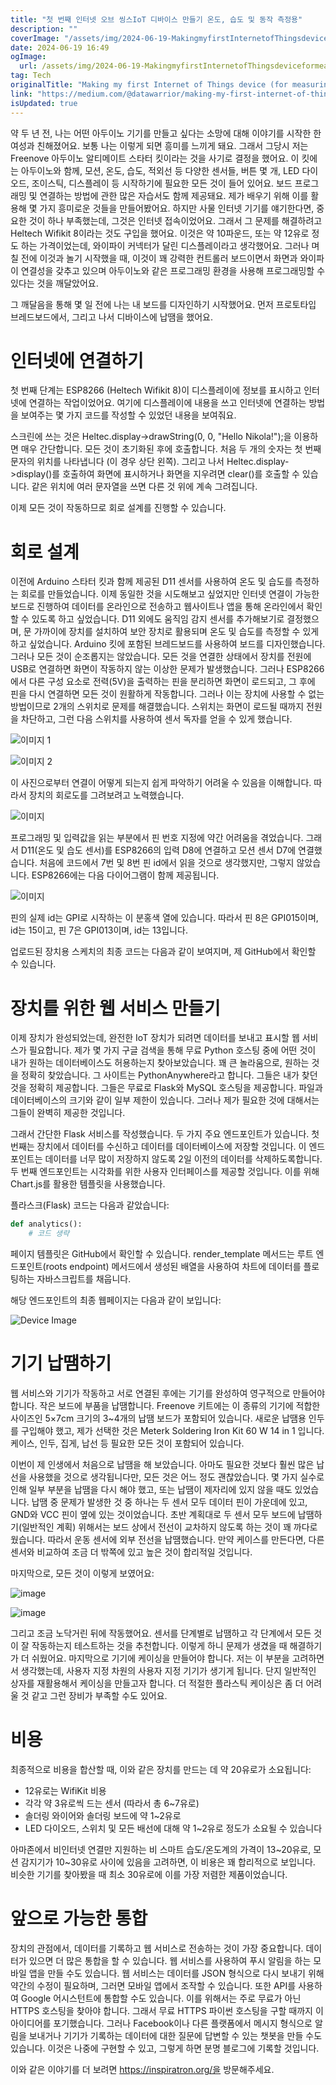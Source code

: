 ```yaml
---
title: "첫 번째 인터넷 오브 씽스IoT 디바이스 만들기 온도, 습도 및 동작 측정용"
description: ""
coverImage: "/assets/img/2024-06-19-MakingmyfirstInternetofThingsdeviceformeasuringtemperaturehumidityandmotion_0.png"
date: 2024-06-19 16:49
ogImage: 
  url: /assets/img/2024-06-19-MakingmyfirstInternetofThingsdeviceformeasuringtemperaturehumidityandmotion_0.png
tag: Tech
originalTitle: "Making my first Internet of Things device (for measuring temperature, humidity, and motion)"
link: "https://medium.com/@datawarrior/making-my-first-internet-of-things-device-for-measuring-temperature-humidity-and-motion-d4b36f1d50a8"
isUpdated: true
---
```






약 두 년 전, 나는 어떤 아두이노 기기를 만들고 싶다는 소망에 대해 이야기를 시작한 한 여성과 친해졌어요. 보통 나는 이렇게 되면 흥미를 느끼게 돼요. 그래서 그당시 저는 Freenove 아두이노 알티메이트 스타터 킷이라는 것을 사기로 결정을 했어요. 이 킷에는 아두이노와 함께, 모션, 온도, 습도, 적외선 등 다양한 센서들, 버튼 몇 개, LED 다이오드, 조이스틱, 디스플레이 등 시작하기에 필요한 모든 것이 들어 있어요. 보드 프로그래밍 및 연결하는 방법에 관한 많은 자습서도 함께 제공돼요. 제가 배우기 위해 이를 활용해 몇 가지 흥미로운 것들을 만들어봤어요. 하지만 사물 인터넷 기기를 얘기한다면, 중요한 것이 하나 부족했는데, 그것은 인터넷 접속이었어요. 그래서 그 문제를 해결하려고 Heltech Wifikit 8이라는 것도 구입을 했어요. 이것은 약 10파운드, 또는 약 12유로 정도 하는 가격이었는데, 와이파이 커넥터가 달린 디스플레이라고 생각했어요. 그러나 며칠 전에 이것과 놀기 시작했을 때, 이것이 꽤 강력한 컨트롤러 보드이면서 화면과 와이파이 연결성을 갖추고 있으며 아두이노와 같은 프로그래밍 환경을 사용해 프로그래밍할 수 있다는 것을 깨달았어요.

그 깨달음을 통해 몇 일 전에 나는 내 보드를 디자인하기 시작했어요. 먼저 프로토타입 브레드보드에서, 그리고 나서 디바이스에 납땜을 했어요.

# 인터넷에 연결하기

첫 번째 단계는 ESP8266 (Heltech Wifikit 8)이 디스플레이에 정보를 표시하고 인터넷에 연결하는 작업이었어요. 여기에 디스플레이에 내용을 쓰고 인터넷에 연결하는 방법을 보여주는 몇 가지 코드를 작성할 수 있었던 내용을 보여줘요.

<div class="content-ad"></div>


스크린에 쓰는 것은 Heltec.display->drawString(0, 0, "Hello Nikola!");을 이용하면 매우 간단합니다. 모든 것이 초기화된 후에 호출합니다. 처음 두 개의 숫자는 첫 번째 문자의 위치를 나타냅니다 (이 경우 상단 왼쪽). 그리고 나서 Heltec.display->display()를 호출하여 화면에 표시하거나 화면을 지우려면 clear()를 호출할 수 있습니다. 같은 위치에 여러 문자열을 쓰면 다른 것 위에 계속 그려집니다.

이제 모든 것이 작동하므로 회로 설계를 진행할 수 있습니다.

# 회로 설계


<div class="content-ad"></div>

이전에 Arduino 스타터 킷과 함께 제공된 D11 센서를 사용하여 온도 및 습도를 측정하는 회로를 만들었습니다. 이제 동일한 것을 시도해보고 싶었지만 인터넷 연결이 가능한 보드로 진행하여 데이터를 온라인으로 전송하고 웹사이트나 앱을 통해 온라인에서 확인할 수 있도록 하고 싶었습니다. D11 외에도 움직임 감지 센서를 추가해보기로 결정했으며, 문 가까이에 장치를 설치하여 보안 장치로 활용되며 온도 및 습도를 측정할 수 있게 하고 싶었습니다. Arduino 킷에 포함된 브레드보드를 사용하여 보드를 디자인했습니다. 그러나 모든 것이 순조롭지는 않았습니다. 모든 것을 연결한 상태에서 장치를 전원에 USB로 연결하면 화면이 작동하지 않는 이상한 문제가 발생했습니다. 그러나 ESP8266에서 다른 구성 요소로 전력(5V)을 출력하는 핀을 분리하면 화면이 로드되고, 그 후에 핀을 다시 연결하면 모든 것이 원활하게 작동합니다. 그러나 이는 장치에 사용할 수 없는 방법이므로 2개의 스위치로 문제를 해결했습니다. 스위치는 화면이 로드될 때까지 전원을 차단하고, 그런 다음 스위치를 사용하여 센서 독자를 얻을 수 있게 했습니다.

![이미지 1](/assets/img/2024-06-19-MakingmyfirstInternetofThingsdeviceformeasuringtemperaturehumidityandmotion_0.png)

![이미지 2](/assets/img/2024-06-19-MakingmyfirstInternetofThingsdeviceformeasuringtemperaturehumidityandmotion_1.png)

이 사진으로부터 연결이 어떻게 되는지 쉽게 파악하기 어려울 수 있음을 이해합니다. 따라서 장치의 회로도를 그려보려고 노력했습니다.

<div class="content-ad"></div>


![이미지](/assets/img/2024-06-19-MakingmyfirstInternetofThingsdeviceformeasuringtemperaturehumidityandmotion_2.png)

프로그래밍 및 입력값을 읽는 부분에서 핀 번호 지정에 약간 어려움을 겪었습니다. 그래서 D11(온도 및 습도 센서)를 ESP8266의 입력 D8에 연결하고 모션 센서 D7에 연결했습니다. 처음에 코드에서 7번 및 8번 핀 id에서 읽을 것으로 생각했지만, 그렇지 않았습니다. ESP8266에는 다음 다이어그램이 함께 제공됩니다.

![이미지](/assets/img/2024-06-19-MakingmyfirstInternetofThingsdeviceformeasuringtemperaturehumidityandmotion_3.png)

핀의 실제 id는 GPI로 시작하는 이 분홍색 열에 있습니다. 따라서 핀 8은 GPI015이며, id는 15이고, 핀 7은 GPI013이며, id는 13입니다.


<div class="content-ad"></div>

업로드된 장치용 스케치의 최종 코드는 다음과 같이 보여지며, 제 GitHub에서 확인할 수 있습니다.

# 장치를 위한 웹 서비스 만들기

이제 장치가 완성되었는데, 완전한 IoT 장치가 되려면 데이터를 보내고 표시할 웹 서비스가 필요합니다. 제가 몇 가지 구글 검색을 통해 무료 Python 호스팅 중에 어떤 것이 내가 원하는 데이터베이스도 허용하는지 찾아보았습니다. 꽤 큰 놀라움으로, 원하는 것을 정확히 찾았습니다. 그 사이트는 PythonAnywhere라고 합니다. 그들은 내가 찾던 것을 정확히 제공합니다. 그들은 무료로 Flask와 MySQL 호스팅을 제공합니다. 파일과 데이터베이스의 크기와 같이 일부 제한이 있습니다. 그러나 제가 필요한 것에 대해서는 그들이 완벽히 제공한 것입니다.

그래서 간단한 Flask 서비스를 작성했습니다. 두 가지 주요 엔드포인트가 있습니다. 첫 번째는 장치에서 데이터를 수신하고 데이터를 데이터베이스에 저장할 것입니다. 이 엔드포인트는 데이터를 너무 많이 저장하지 않도록 2일 이전의 데이터를 삭제하도록합니다. 두 번째 엔드포인트는 시각화를 위한 사용자 인터페이스를 제공할 것입니다. 이를 위해 Chart.js를 활용한 템플릿을 사용했습니다.

<div class="content-ad"></div>

플라스크(Flask) 코드는 다음과 같았습니다:

```python
def analytics():
    # 코드 생략
```

페이지 템플릿은 GitHub에서 확인할 수 있습니다. render_template 메서드는 루트 엔드포인트(roots endpoint) 메서드에서 생성된 배열을 사용하여 차트에 데이터를 플로팅하는 자바스크립트를 채웁니다.

해당 엔드포인트의 최종 웹페이지는 다음과 같이 보입니다:

<div class="content-ad"></div>


![Device Image](/assets/img/2024-06-19-MakingmyfirstInternetofThingsdeviceformeasuringtemperaturehumidityandmotion_4.png)

# 기기 납땜하기

웹 서비스와 기기가 작동하고 서로 연결된 후에는 기기를 완성하여 영구적으로 만들어야 합니다. 작은 보드에 부품을 납땜합니다. Freenove 키트에는 이 종류의 기기에 적합한 사이즈인 5×7cm 크기의 3~4개의 납땜 보드가 포함되어 있습니다. 새로운 납땜용 인두를 구입해야 했고, 제가 선택한 것은 Meterk Soldering Iron Kit 60 W 14 in 1 입니다. 케이스, 인두, 집게, 납선 등 필요한 모든 것이 포함되어 있습니다.

이번이 제 인생에서 처음으로 납땜을 해 보았습니다. 아마도 필요한 것보다 훨씬 많은 납선을 사용했을 것으로 생각됩니다만, 모든 것은 어느 정도 괜찮았습니다. 몇 가지 실수로 인해 일부 부분을 납땜을 다시 해야 했고, 또는 납땜이 제자리에 있지 않을 때도 있었습니다. 납땜 중 문제가 발생한 것 중 하나는 두 센서 모두 데이터 핀이 가운데에 있고, GND와 VCC 핀이 옆에 있는 것이었습니다. 초반 계획대로 두 센서 모두 보드에 납땜하기(일반적인 계획) 위해서는 보드 상에서 전선이 교차하지 않도록 하는 것이 꽤 까다로웠습니다. 따라서 운동 센서에 외부 전선을 납땜했습니다. 만약 케이스를 만든다면, 다른 센서와 비교하여 조금 더 밖쪽에 있고 높은 것이 합리적일 것입니다.


<div class="content-ad"></div>

마지막으로, 모든 것이 이렇게 보였어요:

![image](/assets/img/2024-06-19-MakingmyfirstInternetofThingsdeviceformeasuringtemperaturehumidityandmotion_5.png)

![image](/assets/img/2024-06-19-MakingmyfirstInternetofThingsdeviceformeasuringtemperaturehumidityandmotion_6.png)

그리고 조금 노닥거린 뒤에 작동했어요. 센서를 단계별로 납땜하고 각 단계에서 모든 것이 잘 작동하는지 테스트하는 것을 추천합니다. 이렇게 하니 문제가 생겼을 때 해결하기가 더 쉬웠어요. 마지막으로 기기에 케이싱을 만들어야 합니다. 저는 이 부분을 고려하면서 생각했는데, 사용자 지정 차원의 사용자 지정 기기가 생기게 됩니다. 단지 일반적인 상자를 재활용해서 케이싱을 만들고자 합니다. 더 적절한 플라스틱 케이싱은 좀 더 어려울 것 같고 그런 장비가 부족할 수도 있어요.

<div class="content-ad"></div>

# 비용

최종적으로 비용을 합산할 때, 이와 같은 장치를 만드는 데 약 20유로가 소요됩니다:

- 12유로는 WifiKit 비용
- 각각 약 3유로씩 드는 센서 (따라서 총 6~7유로)
- 솔더링 와이어와 솔더링 보드에 약 1~2유로
- LED 다이오드, 스위치 및 모든 배선에 대해 약 1~2유로 정도가 소요될 수 있습니다

아마존에서 비인터넷 연결만 지원하는 비 스마트 습도/온도계의 가격이 13~20유로, 모션 감지기가 10~30유로 사이에 있음을 고려하면, 이 비용은 꽤 합리적으로 보입니다. 비슷한 기기를 찾아봤을 때 최소 30유로에 이를 가장 저렴한 제품이었습니다.

<div class="content-ad"></div>

# 앞으로 가능한 통합

장치의 관점에서, 데이터를 기록하고 웹 서비스로 전송하는 것이 가장 중요합니다. 데이터가 있으면 더 많은 통합을 할 수 있습니다. 웹 서비스를 사용하여 푸시 알림을 하는 모바일 앱을 만들 수도 있습니다. 웹 서비스는 데이터를 JSON 형식으로 다시 보내기 위해 약간의 수정이 필요하며, 그러면 모바일 앱에서 조작할 수 있습니다. 또한 API를 사용하여 Google 어시스턴트에 통합할 수도 있습니다. 이를 위해서는 주로 무료가 아닌 HTTPS 호스팅을 찾아야 합니다. 그래서 무료 HTTPS 파이썬 호스팅을 구할 때까지 이 아이디어를 포기했습니다. 그러나 Facebook이나 다른 플랫폼에서 메시지 형식으로 알림을 보내거나 기기가 기록하는 데이터에 대한 질문에 답변할 수 있는 챗봇을 만들 수도 있습니다. 이것은 나중에 구현할 수 있고, 그렇게 하면 분명 블로그에 기록할 것입니다.

이와 같은 이야기를 더 보려면 https://inspiratron.org/을 방문해주세요.